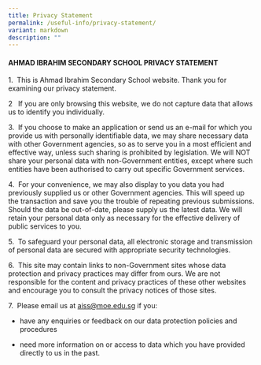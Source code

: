 ```yaml
---
title: Privacy Statement
permalink: /useful-info/privacy-statement/
variant: markdown
description: ""
---
```

<h4><strong>AHMAD IBRAHIM SECONDARY SCHOOL PRIVACY STATEMENT</strong></h4>
<p>1.&nbsp; This is Ahmad Ibrahim Secondary School website. Thank you for
examining our privacy statement.</p>
<p></p>
<p>2&nbsp;&nbsp; If you are only browsing this website, we do not capture
data that allows us to identify you individually.</p>
<p></p>
<p>3.&nbsp; If you choose to make an application or send us an e-mail for
which you provide us with personally identifiable data, we may share necessary
data with other Government agencies, so as to serve you in a most efficient
and effective way, unless such sharing is prohibited by legislation. We
will NOT share your personal data with non-Government entities, except
where such entities have been authorised to carry out specific Government
services.</p>
<p></p>
<p>4.&nbsp; For your convenience, we may also display to you data you had
previously supplied us or other Government agencies. This will speed up
the transaction and save you the trouble of repeating previous submissions.
Should the data be out-of-date, please supply us the latest data. We will
retain your personal data only as necessary for the effective delivery
of public services to you.</p>
<p></p>
<p>5.&nbsp; To safeguard your personal data, all electronic storage and transmission
of personal data are secured with appropriate security technologies.</p>
<p></p>
<p>6.&nbsp; This site may contain links to non-Government sites whose data
protection and privacy practices may differ from ours. We are not responsible
for the content and privacy practices of these other websites and encourage
you to consult the privacy notices of those sites.</p>
<p></p>
<p>7.&nbsp; Please email us at <a href="mailto:aiss@moe.edu.sg" rel="noopener noreferrer nofollow" target="_blank">aiss@moe.edu.sg</a> if you:</p>
<ul data-tight="true" class="tight">
<li>
<p>have any enquiries or feedback on our data protection policies and procedures</p>
</li>
<li>
<p>need more information on or access to data which you have provided directly
to us in the past.</p>
</li>
</ul>
<p></p>
